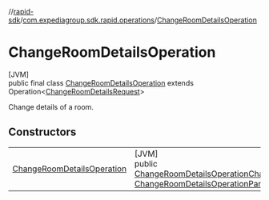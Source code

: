 //[rapid-sdk](../../../index.md)/[com.expediagroup.sdk.rapid.operations](../index.md)/[ChangeRoomDetailsOperation](index.md)

# ChangeRoomDetailsOperation

[JVM]\
public final class [ChangeRoomDetailsOperation](index.md) extends Operation&lt;[ChangeRoomDetailsRequest](../../com.expediagroup.sdk.rapid.models/-change-room-details-request/index.md)&gt;

Change details of a room.

## Constructors

| | |
|---|---|
| [ChangeRoomDetailsOperation](-change-room-details-operation.md) | [JVM]<br>public [ChangeRoomDetailsOperation](index.md)[ChangeRoomDetailsOperation](-change-room-details-operation.md)([ChangeRoomDetailsRequest](../../com.expediagroup.sdk.rapid.models/-change-room-details-request/index.md)requestBody, [ChangeRoomDetailsOperationParams](../-change-room-details-operation-params/index.md)params) |
